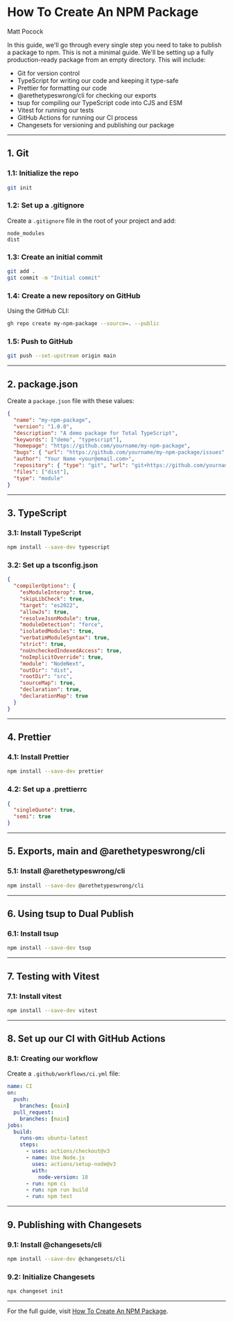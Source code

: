 # How To Create An NPM Package

Matt Pocock

In this guide, we'll go through every single step you need to take to publish a package to npm. This is not a minimal guide. We'll be setting up a fully production-ready package from an empty directory. This will include:

- Git for version control
- TypeScript for writing our code and keeping it type-safe
- Prettier for formatting our code
- @arethetypeswrong/cli for checking our exports
- tsup for compiling our TypeScript code into CJS and ESM
- Vitest for running our tests
- GitHub Actions for running our CI process
- Changesets for versioning and publishing our package

---

## 1. Git

### 1.1: Initialize the repo

```sh
git init
```

### 1.2: Set up a .gitignore

Create a `.gitignore` file in the root of your project and add:

```
node_modules
dist
```

### 1.3: Create an initial commit

```sh
git add .
git commit -m "Initial commit"
```

### 1.4: Create a new repository on GitHub

Using the GitHub CLI:

```sh
gh repo create my-npm-package --source=. --public
```

### 1.5: Push to GitHub

```sh
git push --set-upstream origin main
```

---

## 2. package.json

Create a `package.json` file with these values:

```json
{
  "name": "my-npm-package",
  "version": "1.0.0",
  "description": "A demo package for Total TypeScript",
  "keywords": ["demo", "typescript"],
  "homepage": "https://github.com/yourname/my-npm-package",
  "bugs": { "url": "https://github.com/yourname/my-npm-package/issues" },
  "author": "Your Name <your@email.com>",
  "repository": { "type": "git", "url": "git+https://github.com/yourname/my-npm-package.git" },
  "files": ["dist"],
  "type": "module"
}
```

---

## 3. TypeScript

### 3.1: Install TypeScript

```sh
npm install --save-dev typescript
```

### 3.2: Set up a tsconfig.json

```json
{
  "compilerOptions": {
    "esModuleInterop": true,
    "skipLibCheck": true,
    "target": "es2022",
    "allowJs": true,
    "resolveJsonModule": true,
    "moduleDetection": "force",
    "isolatedModules": true,
    "verbatimModuleSyntax": true,
    "strict": true,
    "noUncheckedIndexedAccess": true,
    "noImplicitOverride": true,
    "module": "NodeNext",
    "outDir": "dist",
    "rootDir": "src",
    "sourceMap": true,
    "declaration": true,
    "declarationMap": true
  }
}
```

---

## 4. Prettier

### 4.1: Install Prettier

```sh
npm install --save-dev prettier
```

### 4.2: Set up a .prettierrc

```json
{
  "singleQuote": true,
  "semi": true
}
```

---

## 5. Exports, main and @arethetypeswrong/cli

### 5.1: Install @arethetypeswrong/cli

```sh
npm install --save-dev @arethetypeswrong/cli
```

---

## 6. Using tsup to Dual Publish

### 6.1: Install tsup

```sh
npm install --save-dev tsup
```

---

## 7. Testing with Vitest

### 7.1: Install vitest

```sh
npm install --save-dev vitest
```

---

## 8. Set up our CI with GitHub Actions

### 8.1: Creating our workflow

Create a `.github/workflows/ci.yml` file:

```yaml
name: CI
on:
  push:
    branches: [main]
  pull_request:
    branches: [main]
jobs:
  build:
    runs-on: ubuntu-latest
    steps:
      - uses: actions/checkout@v3
      - name: Use Node.js
        uses: actions/setup-node@v3
        with:
          node-version: 18
      - run: npm ci
      - run: npm run build
      - run: npm test
```

---

## 9. Publishing with Changesets

### 9.1: Install @changesets/cli

```sh
npm install --save-dev @changesets/cli
```

### 9.2: Initialize Changesets

```sh
npx changeset init
```

---

For the full guide, visit [How To Create An NPM Package](https://www.totaltypescript.com/how-to-create-an-npm-package). 